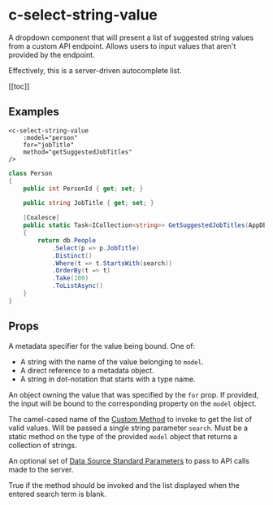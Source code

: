 # c-select-string-value

<!-- MARKER:summary -->
    
A dropdown component that will present a list of suggested string values from a custom API endpoint. Allows users to input values that aren't provided by the endpoint.

Effectively, this is a server-driven autocomplete list.

<!-- MARKER:summary-end -->

[[toc]]

## Examples

``` vue-html
<c-select-string-value 
    :model="person" 
    for="jobTitle"
    method="getSuggestedJobTitles"
/>
```

``` c#
class Person 
{
    public int PersonId { get; set; } 

    public string JobTitle { get; set; }

    [Coalesce]
    public static Task<ICollection<string>> GetSuggestedJobTitles(AppDbContext db, string search) 
    {
        return db.People
            .Select(p => p.JobTitle)
            .Distinct()
            .Where(t => t.StartsWith(search))
            .OrderBy(t => t)
            .Take(100)
            .ToListAsync()
    }
}
```

## Props

<Prop def="for: string | Property | Value" lang="ts" />

A metadata specifier for the value being bound. One of:
    
- A string with the name of the value belonging to `model`.
- A direct reference to a metadata object.
- A string in dot-notation that starts with a type name.

<Prop def="model: Model" lang="ts" />

An object owning the value that was specified by the `for` prop. If provided, the input will be bound to the corresponding property on the `model` object.

<Prop def="method: string" lang="ts" />

The camel-cased name of the [Custom Method](/modeling/model-components/methods.md) to invoke to get the list of valid values. Will be passed a single string parameter `search`. Must be a static method on the type of the provided `model` object that returns a collection of strings.

<Prop def="params?: DataSourceParameters" lang="ts" />

An optional set of [Data Source Standard Parameters](/modeling/model-components/data-sources.md#standard-parameters) to pass to API calls made to the server.

<Prop def="listWhenEmpty?: boolean = false" lang="ts" />

True if the method should be invoked and the list displayed when the entered search term is blank.



